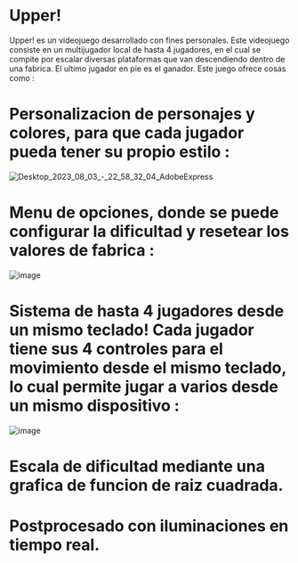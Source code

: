 # Upper!
 Upper! es un videojuego desarrollado con fines personales. Este videojuego consiste en un multijugador local de hasta 4 jugadores, en el cual se compite por escalar diversas plataformas que van descendiendo dentro de una fabrica. El ultimo jugador en pie es el ganador. Este juego ofrece cosas como :  
# Personalizacion de personajes y colores, para que cada jugador pueda tener su propio estilo :  
![Desktop_2023_08_03_-_22_58_32_04_AdobeExpress](https://github.com/Agushh/UpperCompiled/assets/67559610/2e1e25c0-0166-4c56-bd0f-ddd2c264fa1f)  
# Menu de opciones, donde se puede configurar la dificultad y resetear los valores de fabrica : 
![image](https://github.com/Agushh/UpperCompiled/assets/67559610/7519dce1-5f31-491d-9327-87a41773ea3d)
# Sistema de hasta 4 jugadores desde un mismo teclado! Cada jugador tiene sus 4 controles para el movimiento desde el mismo teclado, lo cual permite jugar a varios desde un mismo dispositivo :
![image](https://github.com/Agushh/UpperCompiled/assets/67559610/cad26598-5d13-424c-9d79-172830df8a03)

# Escala de dificultad mediante una grafica de funcion de raiz cuadrada. 

# Postprocesado con iluminaciones en tiempo real.

